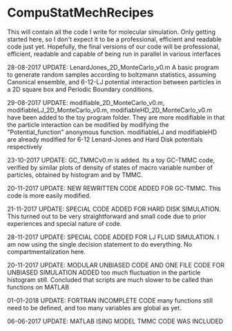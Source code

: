 # CompuStatMechRecipes
This will contain all the code I write for molecular simulation. Only getting started here, so I don't expect it to be a professional, efficient  and readable code just yet.
Hopefully, the final versions of our code will be professional, efficient, readable and capable of being run in parallel in various interfaces

28-08-2017 UPDATE: LenardJones_2D_MonteCarlo_v0.m A basic program to generate random samples according to boltzmann statistics, assuming Canonical ensemble, and 6-12-LJ potential interaction between particles in a 2D square box and Periodic Boundary conditions.

29-08-2017 UPDATE: modifiable_2D_MonteCarlo_v0.m, modifiableLJ_2D_MonteCarlo_v0.m, modifiableHD_2D_MonteCarlo_v0.m have been added to the toy program folder. They are more modifiable in that the particle interaction can be modified by modifying the "Potential_function" anonymous function. modifiableLJ and modifiableHD are already modified for 6-12 Lenard-Jones and Hard Disk potentials respectively

23-10-2017 UPDATE: GC_TMMCv0.m is added. Its a toy GC-TMMC code, verified by similar plots of density of states of macro variable number of particles, obtained by histogram and by TMMC.

20-11-2017 UPDATE: NEW REWRITTEN CODE ADDED FOR GC-TMMC. This code is more easily modified.

21-11-2017 UPDATE: SPECIAL CODE  ADDED FOR HARD DISK SIMULATION. This turned out to be very straightforward and small code due to prior experiences and special nature of code.

28-11-2017 UPDATE: SPECIAL CODE ADDED FOR LJ FLUID SIMULATION. I am now using the single decision statement to do everything. No compartmentalization here.

20-11-2017 UPDATE: MODULAR UNBIASED CODE AND ONE FILE CODE FOR UNBIASED SIMULATION ADDED too much fluctuation in the particle histogram still. Concluded that scripts are much slower to be called than functions on MATLAB

01-01-2018 UPDATE: FORTRAN INCOMPLETE CODE many functions still need to be defined, and too many variables are global as yet.

06-06-2017 UPDATE: MATLAB ISING MODEL TMMC CODE WAS INCLUDED
